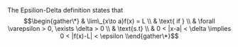 The Epsilion-Delta definition states that 
$$\begin{gather\*}
& \lim\_{x\to a}f(x) = L \\
& \text{ if } \\ 
& \forall \varepsilon > 0,  \exists \delta > 0 \\ 
& \text{s.t} \\
& 0 < |x-a| < \delta \implies 0 < |f(x)-L| < \epsilon 
\\end{gather\*}$$
